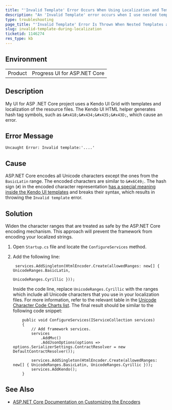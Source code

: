 ```yaml
---
title: "'Invalid Template' Error Occurs When Using Localization and Templates"
description: "An 'Invalid Template' error occurs when I use nested templates which contain localized strings in ASP.NET Core projects."
type: troubleshooting
page_title: "'Invalid Template' Error Is Thrown When Nested Templates and Localization Are Used | UI for ASP.NET Core"
slug: invalid-template-during-localization
ticketid: 1146274
res_type: kb
---
```


## Environment

<table>
	<tr>
		<td>Product</td>
		<td>Progress UI for ASP.NET Core</td>
	</tr>
</table>

## Description

My UI for ASP .NET Core project uses a Kendo UI Grid with templates and localization of the resource files. The Kendo UI HTML helper generates hash tag symbols, such as `&#x418;&#x434;&#x435;&#x43D;`, which cause an error.

## Error Message

`Uncaught Error: Invalid template:'....'`

## Cause

ASP.NET Core encodes all Unicode characters except the ones from the `BasicLatin` range. The encoded characters are similar to `&#x6C49;`. The hash sign (`#`) in the encoded character representation [has a special meaning inside the Kendo UI templates](/framework/templates/overview#template-syntax) and breaks their syntax, which results in throwing the `Invalid template` error.

## Solution

Widen the character ranges that are treated as safe by the ASP.NET Core encoding mechanism. This approach will prevent the framework from encoding your localized strings.

1. Open `Startup.cs` file and locate the `ConfigureServices` method.
1. Add the following line:

	```
     services.AddSingleton(HtmlEncoder.Create(allowedRanges: new[] { UnicodeRanges.BasicLatin,
                                                                     UnicodeRanges.Cyrillic }));
	```

	Inside the code line, replace `UnicodeRanges.Cyrillic` with the ranges which include all Unicode characters that you use in your localization files. For more information, refer to the relevant table in the [Unicode Character Code Charts list](http://www.unicode.org/charts/index.html). The final result should be similar to the following code snippet:

	```
	    public void ConfigureServices(IServiceCollection services)
	    {
	        // Add framework services.
	        services
	            .AddMvc()
	            .AddJsonOptions(options => options.SerializerSettings.ContractResolver = new DefaultContractResolver());

	        services.AddSingleton(HtmlEncoder.Create(allowedRanges: new[] { UnicodeRanges.BasicLatin, UnicodeRanges.Cyrillic }));
	        services.AddKendo();
	    }

	```

## See Also

* [ASP.NET Core Documentation on Customizing the Encoders](https://docs.microsoft.com/en-us/aspnet/core/security/cross-site-scripting#customizing-the-encoders)
